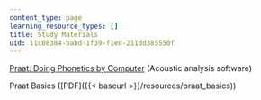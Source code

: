 ```yaml
---
content_type: page
learning_resource_types: []
title: Study Materials
uid: 11c08384-babd-1f39-f1ed-211dd385550f
---
```


[Praat: Doing Phonetics by Computer](http://www.fon.hum.uva.nl/praat/) (Acoustic analysis software)

Praat Basics ([PDF]({{< baseurl >}}/resources/praat_basics))